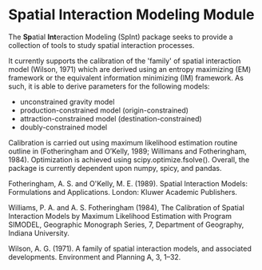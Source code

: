 Spatial Interaction Modeling Module
===========================================

The **Sp**atial **Int**eraction Modeling (SpInt) package seeks to provide a collection of tools to study spatial interaction processes.

It currently supports the calibration of the 'family' of spatial interaction model (Wilson, 1971) which are derived using an entropy maximizing (EM) framework or the equivalent information minimizing (IM) framework. As such, it is able to derive parameters for the following models:

- unconstrained gravity model
- production-constrained model (origin-constrained)
- attraction-constrained model (destination-constrained)
- doubly-constrained model


Calibration is carried out using maximum likelihood estimation routine outline in (Fotheringham and O’Kelly, 1989; Willimans and Fotheringham, 1984). Optimization is achieved using scipy.optimize.fsolve(). Overall, the package is currently dependent upon numpy, spicy, and pandas.

Fotheringham, A. S. and O'Kelly, M. E. (1989). Spatial Interaction Models: Formulations and Applications. London: Kluwer Academic Publishers.

Williams, P. A. and A. S. Fotheringham (1984), The Calibration of Spatial Interaction
Models by Maximum Likelihood Estimation with Program SIMODEL, Geographic Monograph
Series, 7, Department of Geography, Indiana University.

Wilson, A. G. (1971). A family of spatial interaction models, and associated developments. Environment and
Planning A, 3, 1–32.